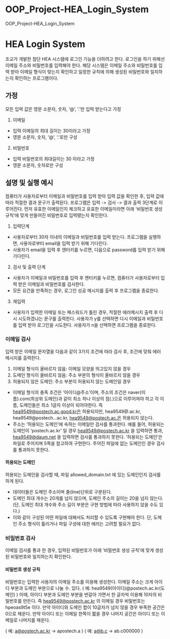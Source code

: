 # OOP_Project-HEA_Login_System
OOP_Project-HEA_Login_System

# HEA Login System
조교가 개발한 첨단 HEA 시스템에 로그인 기능을 더하려고 한다. 로그인을 하기 위해선 이메일 주소와 비밀번호를 입력해야 한다. 해당 시스템은 이메일 주소와 비밀번호를 입력 받아 이메일 형식이 맞는지 확인하고 일정한 규칙에 의해 생성된 비밀번호와 일치하는지 확인하는 프로그램이다.

## 가정
모든 입력 값은 영문 소문자, 숫자, ‘@’, ‘.’만 입력 받는다고 가정
1. 이메일
- 입력 이메일의 최대 길이는 30이라고 가정
- 영문 소문자, 숫자, ‘@’, ‘.’로만 구성
2. 비밀번호
- 입력 비밀번호의 최대길이는 30 이라고 가정
- 영문 소문자, 숫자로만 구성

## 설명 및 실행 예시
컴퓨터가 사용자로부터 이메일과 비밀번호를 입력 받아 입력 값을 확인한 후, 입력 값에 따라 적절한 결과 문구가 출력된다. 프로그램은 입력 -> 검사 -> 결과 출력 3단계로 이루어진다. 먼저 유효한 이메일인지 체크하고 유효한 이메일이라면 아래 ‘비밀번호 생성규칙‘에 맞게 만들어진 비밀번호로 입력됐는지 확인한다.
1. 입력단계
- 사용자로부터 30자 이내의 이메일과 비밀번호를 입력 받는다. 프로그램을 실행하면, 사용자로부터 email을 입력 받기 위해 기다린다.
- 사용자가 email을 입력 후 엔터키를 누르면, 다음으로 password를 입력 받기 위해 기다린다.
2. 검사 및 출력 단계
- 사용자가 이메일과 비밀번호를 입력 후 엔터키를 누르면, 컴퓨터가 사용자로부터 입력 받은 이메일과 비밀번호를 검사한다.
- 모든 요건을 만족하는 경우, 로그인 성공 메시지를 출력 후 프로그램을 종료한다.
3. 재입력
- 사용자가 입력한 이메일 또는 패스워드가 틀린 경우, 적절한 에러메시지 출력 후 다시 시도하겠냐는 문구를 출력한다. 사용자가 y를 선택하면 다시 이메일과 비밀번호를 입력 받아 로그인을 시도한다. 사용자가 n을 선택하면 프로그램을 종료한다.

### 이메일 검사
입력 받은 이메일 문자열을 다음과 같이 3가지 조건에 따라 검사 후, 조건에 맞춰 에러 메시지를 출력한다.
1. 이메일 형식이 올바르지 않음: 이메일 모양을 띄고있지 않을 경우
2. 도메인 형식이 올바르지 않음: 주소 부분의 형식이 올바르지 않을 경우
3. 허용되지 않은 도메인: 주소 부분이 허용되지 않는 도메인일 경우
- 이메일 형식의 충족 조건은 ‘아이디@주소’이며, 주소의 조건은 naver(이름).com(최상위 도메인)과 같이 최소 하나 이상의 점(.)으로 이루어져야 하고 각 이름, 도메인들은 최소 1글자 이상이 되어야한다. 즉 hea9549@postech.ac.good.kr은 허용되지만, hea9549@.ac.kr, hea9549@postech...ac.kr, hea9549@postech.ac.은 허용되지 않는다.
- 주소는 ‘허용되는 도메인’에 속하는 이메일만 검사를 통과한다. 예를 들어, 허용되는 도메인이 ‘postech.ac.kr’ 일 경우 hea9549@postech.ac.kr 을 입력하면 통과, hea9549@daum.net 을 입력하면 검사를 통과하지 못한다. ‘허용되는 도메인’은 파일로 주어지며 5쪽을 참고하여 구현한다. 주어진 파일에 없는 도메인인 경우 검사를 통과하지 못한다.

#### 허용되는 도메인
허용되는 도메인을 검사할 때, 파일 allowed_domain.txt 에 있는 도메인인지 검사를 하게 된다.
- 데이터들은 도메인 주소이며 줄(line)단위로 구분된다.
- 도메인 최대 개수는 20개를 넘지 않으며, 도메인 주소의 길이는 20을 넘지 않는다. (단, 도메인 최대 개수와 주소 길이 부분은 구현 방법에 따라 사용하지 않을 수도 있다.)
- 이와 같이 구성된 어떤 파일에 대해서도 처리할 수 있도록 구현해야 한다. 단, 도메인 주소 형식이 틀리거나 파일 구성에 대한 에러는 고려할 필요가 없다.

### 비밀번호 검사
이메일 검사를 통과 한 경우, 입력된 비밀번호가 아래 ‘비밀번호 생성 규칙’에 맞게 생성된 비밀번호와 일치하는지 확인한다.

#### 비밀번호 생성 규칙
비밀번호는 입력한 사용자의 이메일 주소를 이용해 생성한다. 이메일 주소는 크게 아이디 부분과 도메인 부분으로 나눌 수. 있다.
( 예: hea9549(아이디)@postech.ac.kr(도메인) )
이때, 아이디 부분과 도메인 부분을 번갈아 가면서 한 글자씩 이용해 10자의 비밀번호를 만든다. 즉 hea9549@postech.ac.kr 의 이메일 경우 비밀번호는 hpeoas9t5e 이다.
만약 아이디와 도메인 합이 10글자가 넘지 않을 경우 부족한 공간은 0으로 채운다. 만약 아이디 또는 이메일 한쪽이 짧을 경우 나머지 공간은 아이디 또는 이메일로 나머지를 채운다.

( 예: a@postech.ac.kr -> apostech.a )
( 예: a@b.c -> ab.c000000 )
